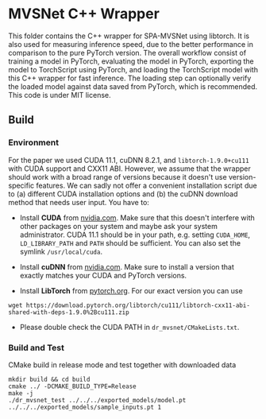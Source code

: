 # MVSNet C++ Wrapper

This folder contains the C++ wrapper for SPA-MVSNet using libtorch. It is also used for measuring inference speed, due to the better performance in comparison to the pure PyTorch version. The overall workflow consist of training a model in PyTorch, evaluating the model in PyTorch, exporting the model to TorchScript using PyTorch, and loading the TorchScript model with this C++ wrapper for fast inference. The loading step can optionally verify the loaded model against data saved from PyTorch, which is recommended. This code is under MIT license.

## Build
### Environment
For the paper we used CUDA 11.1, cuDNN 8.2.1, and `libtorch-1.9.0+cu111` with CUDA support and CXX11 ABI. However, we assume that the wrapper should work with a broad range of versions because it doesn't use version-specific features. We can sadly not offer a convenient installation script due to (a) different CUDA installation options and (b) the cuDNN download method that needs user input. You have to:

+ Install **CUDA** from [nvidia.com](https://docs.nvidia.com/cuda/cuda-installation-guide-linux/index.html). Make sure that this doesn't interfere with other packages on your system and maybe ask your system administrator. CUDA 11.1 should be in your path, e.g. setting `CUDA_HOME`, `LD_LIBRARY_PATH` and `PATH` should be sufficient. You can also set the symlink `/usr/local/cuda`.

+ Install **cuDNN** from [nvidia.com](https://docs.nvidia.com/deeplearning/cudnn/install-guide/index.html). Make sure to install a version that exactly matches your CUDA and PyTorch versions. 

+ Install **LibTorch** from [pytorch.org](https://pytorch.org/get-started/locally/). For our exact version you can use
```
wget https://download.pytorch.org/libtorch/cu111/libtorch-cxx11-abi-shared-with-deps-1.9.0%2Bcu111.zip
```

+ Please double check the CUDA PATH in `dr_mvsnet/CMakeLists.txt`.


### Build and Test
CMake build in release mode and test together with downloaded data
```
mkdir build && cd build
cmake ../ -DCMAKE_BUILD_TYPE=Release
make -j
./dr_mvsnet_test ../../../exported_models/model.pt ../../../exported_models/sample_inputs.pt 1 
```
